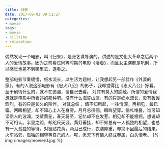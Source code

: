 ```yaml
---
title: 归来
date: 2017-08-02 09:51:27
categories:
- movie
tags:
- movie
- killtime
- relaxation
---
```

偶然发现一个电影，叫《归来》，是张艺谋导演的。讲述的是文化大革命之后两个人的爱情故事。因为之前看过同等时期的电影《活着》，而且女主演都是巩俐，所以感觉也差不到哪里去，遂看之。
<!--more-->
整部电影节奏缓慢，细水流长，以生活为题材，让我想起另一部佳作《外婆的家》。有的人说这部电影有《忠犬八公》的影子，我却觉得比《忠犬八公》好看。至于剧情什么的，就不在透漏，请自己去看。
对其有莫大的感触，所谓的爱情我想就是电影中所表述的那种吧。没有什么海誓山盟，有的只是细水流长，没有轰轰烈烈，有的只是长久的陪伴。
对其总结：
情不知所起，一往情深，再相见，鬓已霜。两眼相望，却不知心上人在身旁。月月总徘徊，眼眸望穿。信札堆叠，谁可知读信人的波澜。戈壁黄花，春天将至，记忆却不在发芽。相见却不能相拥，想说却不可相认。半里之距，却咫尺天涯。黄灯垂挂，却不知总有一人孤独的相望，也总有一人孤独的等待。对镜贴花黄，两泪已成行，衣装隆重，却换不回最后的结果。火车站旁，孤独的相望等自己的人。唉，愿天下有情人终成眷属，白头偕老。
{% img /images/movie/0.jpg %}